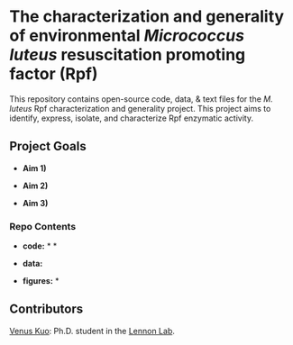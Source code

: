 # The characterization and generality of environmental *Micrococcus luteus* resuscitation promoting factor (Rpf)
This repository contains open-source code, data, & text files for the *M. luteus* Rpf characterization and generality project. This project aims to identify, express, isolate, and characterize Rpf enzymatic activity. 

## Project Goals

* **Aim 1)**

* **Aim 2)**

* **Aim 3)**

### Repo Contents

* **code:**
	* 
	* 

* **data:**


* **figures:**
  *

## Contributors

[Venus Kuo](https://github.com/vkuo2): Ph.D. student in the [Lennon Lab](http://www.indiana.edu/~microbes/people.php).
